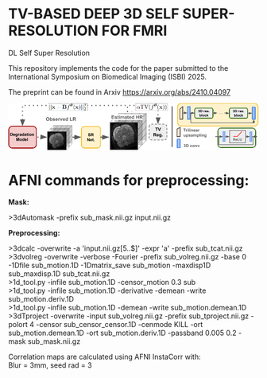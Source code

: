 # TV-BASED DEEP 3D SELF SUPER-RESOLUTION FOR FMRI
DL Self Super Resolution

This repository implements the code for the paper submitted to the International Symposium on Biomedical Imaging (ISBI) 2025.

The preprint can be found in Arxiv
https://arxiv.org/abs/2410.04097

![Image](SR_model_compact_v3.png)

# AFNI commands for preprocessing:

**Mask:**

\>3dAutomask -prefix sub_mask.nii.gz input.nii.gz

**Preprocessing:**

\>3dcalc -overwrite -a 'input.nii.gz[5..$]' -expr 'a' -prefix sub_tcat.nii.gz  
\>3dvolreg -overwrite -verbose -Fourier -prefix sub_volreg.nii.gz -base 0 -1Dfile sub_motion.1D -1Dmatrix_save sub_motion -maxdisp1D sub_maxdisp.1D sub_tcat.nii.gz  
\>1d_tool.py -infile sub_motion.1D -censor_motion 0.3 sub  
\>1d_tool.py -infile sub_motion.1D -derivative -demean -write sub_motion.deriv.1D  
\>1d_tool.py -infile sub_motion.1D -demean -write sub_motion.demean.1D  
\>3dTproject -overwrite -input sub_volreg.nii.gz -prefix sub_tproject.nii.gz -polort 4 -censor sub_censor_censor.1D -cenmode KILL -ort sub_motion.demean.1D -ort sub_motion.deriv.1D -passband 0.005 0.2 -mask sub_mask.nii.gz  

Correlation maps are calculated using AFNI InstaCorr with:  
Blur = 3mm, seed rad = 3

